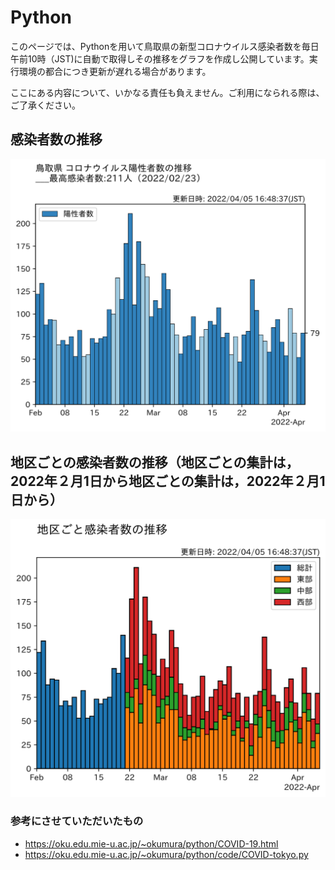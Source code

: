 # Python
このページでは、Pythonを用いて鳥取県の新型コロナウイルス感染者数を毎日午前10時（JST)に自動で取得しその推移をグラフを作成し公開しています。実行環境の都合につき更新が遅れる場合があります。

ここにある内容について、いかなる責任も負えません。ご利用になられる際は、ご了承ください。
## 感染者数の推移

![fig1](covid19/Data/fig/graph/tottori.svg)
## 地区ごとの感染者数の推移（地区ごとの集計は，2022年２月1日から地区ごとの集計は，2022年２月1日から）

![fig2](covid19/Data/fig/graph/tottori-area.svg)

### 参考にさせていただいたもの
* https://oku.edu.mie-u.ac.jp/~okumura/python/COVID-19.html
* https://oku.edu.mie-u.ac.jp/~okumura/python/code/COVID-tokyo.py